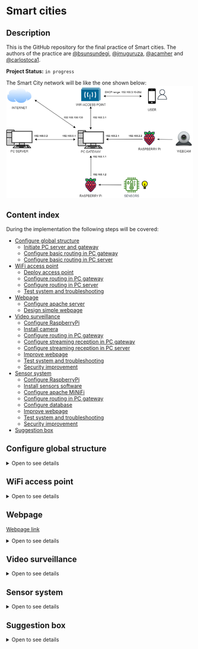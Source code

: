 # Smart cities

## Description
This is the GitHub repository for the final practice of Smart cities. The authors of the practice are [@bsunsundegi](https://github.com/bsunsundegi), [@jmuguruza](https://github.com/jmuguruza), [@acamher](https://github.com/acamher) and [@carlostoca1](https://github.com/carlostoca1).

**Project Status:** `in progress`

The Smart City network will be like the one shown below:
![network_scheme](https://github.com/bsunsundegi/Smart-cities/blob/main/img/Network.png)

## Content index
During the implementation the following steps will be covered:

- [Configure global structure](#configure-global-structure)
  - [Initiate PC server and gateway](#initiate-pc-server-and-gateway)
  - [Configure basic routing in PC gateway](#configure-basic-routing-in-pc-gateway)
  - [Configure basic routing in PC server](#configure-basic-routing-in-pc-server)
- [WiFi access point](#sensor-system)
  - [Deploy access point](#deploy-access-point)
  - [Configure routing in PC gateway](#configure-routing-in-pc-gateway)
  - [Configure routing in PC server](#configure-routing-in-pc-server)
  - [Test system and troubleshooting](#test-system-and-troubleshooting)
- [Webpage](#webpage)
  - [Configure apache server](#configure-apache-server)
  - [Design simple webpage](#design-simple-webpage)
- [Video surveillance](#video-surveillance)
  - [Configure RaspberryPi](#configure-raspberrypi)
  - [Install camera](#install-camera)
  - [Configure routing in PC gateway](#configure-routing-in-pc-gateway)
  - [Configure streaming reception in PC gateway](#configure-streaming-reception-in-pc-gateway)
  - [Configure streaming reception in PC server](#configure-streaming-reception-in-pc-server)
  - [Improve webpage](#improve-webpage)
  - [Test system and troubleshooting](#test-system-and-troubleshooting)
  - [Security improvement](#security-improvement)
- [Sensor system](#sensor-system)
  - [Configure RaspberryPi](#configure-raspberrypi)
  - [Install sensors software](#install-sensors-software)
  - [Configure apache MiNiFi](#configure-apache-minifi)
  - [Configure routing in PC gateway](#configure-routing-in-pc-gateway)
  - [Configure database](#configure-database)
  - [Improve webpage](#improve-webpage)
  - [Test system and troubleshooting](#test-system-and-troubleshooting)
  - [Security improvement](#security-improvement)
- [Suggestion box](#suggestion-box)

## Configure global structure
<details>
<summary>Open to see details</summary>
  
### Initiate PC server and gateway
The operating system chosen for both the PC server and the PC gateway is Ubuntu 22.04. Each one of these PCs are executed in different virtual machines.
For the case of the PC server, Apache Web Server is installed to host the webpage that later will be used.

### Configure basic routing in PC gateway

File: `gateway_iptables.sh`

Directory: `~/1-Configure-global-structure`

### Configure basic routing in PC server

File: `server_iptables.sh`
    
Directory: `~/1-Configure-global-structure`
  
1. Execute `gateway_iptables.sh` in PC gateway and `server_iptables.sh` in PC server and verify that both computers ping each other.
  
</details>
  
## WiFi access point
<details>
<summary>Open to see details</summary>
  
### Deploy access point

File: `gateway_iptables.sh`

Borrar tabla route: `sudo ip route flush all`

### Configure routing in PC gateway
### Configure routing in PC server
### Test system and troubleshooting

</details>

## Webpage
[Webpage link](https://www.smartcities.fun)
<details>
<summary>Open to see details</summary>
  
### Configure apache server

The following guide was used to install the Apache Web Server: [Installing Apache Web Server](https://www.digitalocean.com/community/tutorials/how-to-install-the-apache-web-server-on-ubuntu-22-04)

In the next picture it can bee seen that the web server has been well deployed
![apache_desplegado](https://user-images.githubusercontent.com/73036899/208314731-f36bb996-685d-488f-9bd8-0089475fd43a.jpg)

### Design simple webpage
If the admin wants to see data such as video surveillance, sensor data or the suggestions submitted by the users in the suggestion box, the webpage deployed for that would look like the following one:

![server_webpage](https://user-images.githubusercontent.com/73036899/209978766-0ec14590-6ca6-43f5-8864-235af8aa5e55.jpg)

This page has three buttons. Each button corresponds to each one of the 3 possible types of data. If the admin would like to return back to the main page, it would be possible through the button that appears on screen when whichever button is pressed.
</details>

## Video surveillance
<details>
<summary>Open to see details</summary>
  
### Configure RaspberryPi
At first, the RaspberryPi only has the Raspbian image and the operating system generated by the image. Just by connecting it through HDMI will not work. So in order for this to work, we have to do the following steps.

1. Unplug the RaspberryPi and extract the SD Card.

2. If your computer does not have a MicroSD Card Slot, plug the MicroSD Card to the PC through a MicroSD to USB device.

3. Find the file named 'config.txt' and open it. To be able to send images through HDMI some parameters of this file will have to be modified.
![configtxt](https://user-images.githubusercontent.com/73036899/209112138-1d22a620-88e8-4885-ae45-ba7c84ab4c03.jpg)

This files are commented with a '#' so just removing the '#' will be enough. The parameters that have to be uncommented are:
  - `hdmi_safe = 1`
  - `hdmi_force_hotplug = 1`
  - `hdmi_drive = 2`
  
  
![hdmi](https://user-images.githubusercontent.com/73036899/209112929-2fbd5c7a-7e76-47b4-9afe-c42dfb6fbdaf.jpg)

Once this parameters are uncommented, the RaspberryPi HDMI will work.

4. Remove the MicroSD Card from the PC and plug it back to the RaspberryPi.  

5. Switch on the RaspberryPi and connect it to any monitor through HDMI.

The RaspberryPi Boot Image should appear on the screen.
![raspi image](https://user-images.githubusercontent.com/73036899/209113233-feecea97-2b17-48fb-a2f4-c921b6c6b6e6.jpg)

Now, the next step will be to configure Raspbian, the operating system of the RaspberryPi. This configuration is easy, choose the language and region you are the most comfortable with and connect it to a Wi-Fi network if possible, this way the Raspberry can update the software to the latest release.

After this is done, the Raspberry will be configured and ready to use. If everything has been done well, the Desktop should be seen.
![captura_desktop](https://user-images.githubusercontent.com/73036899/209117910-1fd5273c-c10f-45d1-92e7-8998244c6cd1.png)

### Install camera
First of all, to make this task easier, unplug the RaspberryPi and go to the config.txt file. Find the parameter camera_auto_detect=1 and uncomment it. This will make the RaspberryPi autodetect the camera without needing additional software or hardware.
![camera](https://user-images.githubusercontent.com/73036899/209114886-27a17085-ee40-46cc-9a0d-370d8bc7ed26.jpg)
  
To test if the camera works, we install a simple camera software called guvcview.
  
For this, open a terminal and execute the following command:
 
  `sudo apt-get update`
  
  `sudo apt-get upgrade`
  
  `sudo apt-get install guvcview`
  
  `sudo usermod -G video pi`
  
  `sudo modprobe uvcvideo`
  
  `reboot`
  
After rebooting the device, a new program should appear in the "sound and video" tab in the main menu called "guvcview".
  
![guvcview](https://user-images.githubusercontent.com/73036899/209123215-1f7f652f-4b16-4c4f-a97e-1c8cff6201fa.png)
  
Open it and the camera should appear automatically
  
![software_camara](https://user-images.githubusercontent.com/73036899/209123307-0df4950a-74ac-4a2f-baf3-dbe4a53c798e.png)

To change the IP address of the raspberry, the configuration file `/etc/dhcpcd.conf` has to be modified so anytime the device is switched on it is configured by default and there is no need to execute any additional lines everytime.

Now, to get the video from the webcam, mjpg streamer must be installed. For this, open a terminal and enter the following commands:

`sudo apt update`

`sudo apt install snapd`

`sudo reboot`

`sudo snap install core`

`sudo snap install mjpg-streamer`

This will install a program that detects USB webcams and also serves as a streaming server.

To start streaming video, a terminal must be opened in the Raspberry to enter the following command:

`mjpg_streamer`

To modify the parameters of the video such as the frame rate, the resolution and the port through which the video will exit the Raspberry, execute the following file that has to be in the folder installed by the `sudo snap install mjpg-streamer` command:

`./start.sh`



To view the video, the html file that corresponds to the video surveillance must be modified. The line that should be added is the following one:

`<img src="http://192.168.1.2:2500/?action=stream" width="1280" height="768" />`

You should be able to see the video in real time.

### Configure routing in PC gateway
### Configure streaming reception in PC gateway
### Configure streaming reception in PC server
### Improve webpage
### Test system and troubleshooting
When connecting the Raspberry Pi to a PC monitor, it did not work using display port nor VGA, just using a HDMI-HDMI connection between them. In addition, in the 'config.txt' file the screen resolution needs to be changed, accordingly to monitor's resolution, in the parameter hdmi_mode; in our case a resolution of 640x480 was used.
### Security improvement

</details>

## Sensor system
<details>
<summary>Open to see details</summary>
  
### Configure RaspberryPi
### Install sensors software 
### Configure apache MiNiFi
### Configure routing in PC gateway
### Configure database
### Improve webpage
### Test system and troubleshooting
### Security improvement
  
</details>

## Suggestion box
<details>
<summary>Open to see details</summary>
</details>
